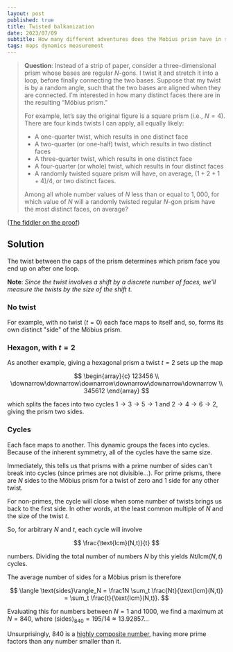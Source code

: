 ```yaml
---
layout: post
published: true
title: Twisted balkanization 
date: 2023/07/09
subtitle: How many different adventures does the Mobius prism have in store?
tags: maps dynamics measurement
---
```


>**Question**: Instead of a strip of paper, consider a three-dimensional prism whose bases are regular $N$-gons. I twist it and stretch it into a loop, before finally connecting the two bases. Suppose that my twist is by a random angle, such that the two bases are aligned when they are connected. I’m interested in how many distinct faces there are in the resulting “Möbius prism.”
>
>For example, let’s say the original figure is a square prism (i.e., $N = 4$). There are four kinds twists I can apply, all equally likely:
>
> - A one-quarter twist, which results in one distinct face
> - A two-quarter (or one-half) twist, which results in two distinct faces
> - A three-quarter twist, which results in one distinct face
> - A four-quarter (or whole) twist, which results in four distinct faces
> - A randomly twisted square prism will have, on average, $(1+2+1+4)/4$, or two distinct faces.
>
>Among all whole number values of $N$ less than or equal to $1,000$, for which value of $N$ will a randomly twisted regular $N$-gon prism have the most distinct faces, on average?

<!--more-->

([The fiddler on the proof](https://thefiddler.substack.com/p/can-you-escape-the-infinite-loop))

## Solution

The twist between the caps of the prism determines which prism face you end up on after one loop. 

**Note**: *Since the twist involves a shift by a discrete number of faces, we'll measure the twists by the size of the shift $t.$*

### No twist

For example, with no twist ($t=0$) each face maps to itself and, so, forms its own distinct "side" of the Möbius prism.

### Hexagon, with $t=2$

As another example, giving a hexagonal prism a twist $t=2$ sets up the map

$$
  \begin{array}{c}
    123456 \\
    \downarrow\downarrow\downarrow\downarrow\downarrow\downarrow \\
    345612
  \end{array}
$$

which splits the faces into two cycles $1 \rightarrow 3 \rightarrow 5 \rightarrow 1$ and $2 \rightarrow 4 \rightarrow 6 \rightarrow 2,$ giving the prism two sides.

### Cycles

Each face maps to another. This dynamic groups the faces into cycles. Because of the inherent symmetry, all of the cycles have the same size. 

Immediately, this tells us that prisms with a prime number of sides can't break into cycles (since primes are not divisible$\ldots$). For prime prisms, there are $N$ sides to the Möbius prism for a twist of zero and $1$ side for any other twist.

For non-primes, the cycle will close when some number of twists brings us back to the first side. In other words, at the least common multiple of $N$ and the size of the twist $t.$

So, for arbitrary $N$ and $t,$ each cycle will involve 

$$ \frac{\text{lcm}(N,t)}{t} $$ 

numbers. Dividing the total number of numbers $N$ by this yields $Nt/\text{lcm}(N,t)$ cycles.

The average number of sides for a Möbius prism is therefore

$$ \langle \text{sides}\rangle_N = \frac1N \sum_t \frac{Nt}{\text{lcm}(N,t)} = \sum_t \frac{t}{\text{lcm}(N,t)}. $$

Evaluating this for numbers between $N=1$ and $1000,$ we find a maximum at $N=840,$ where $\langle\text{sides}\rangle_{840} = 195/14 \approx 13.92857\ldots$ 

Unsurprisingly, $840$ is a [highly composite number](https://en.wikipedia.org/wiki/Highly_composite_number), having more prime factors than any number smaller than it.

<br>
